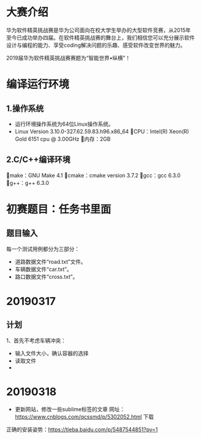 # 大赛介绍
华为软件精英挑战赛是华为公司面向在校大学生举办的大型软件竞赛，从2015年至今已成功举办四届。在软件精英挑战赛的舞台上，我们相信您可以充分展示软件设计与编程的能力、享受coding解决问题的乐趣、感受软件改变世界的魅力。

2019届华为软件精英挑战赛赛题为“智能世界•纵横”！

# 编译运行环境
## 1.操作系统
- 运行环境操作系统为64位Linux操作系统。
- Linux Version 3.10.0-327.62.59.83.h96.x86_64
CPU：Intel(R) Xeon(R) Gold 6151 cpu @ 3.00GHz
内存：2GB
## 2.C/C++编译环境
make：GNU Make 4.1
cmake：cmake version 3.7.2
gcc：gcc 6.3.0
g++：g++ 6.3.0


# 初赛题目：任务书里面
## 题目输入
每一个测试用例都分为三部分：
- 道路数据文件“road.txt”文件。
- 车辆数据文件“car.txt”。
- 路口数据文件“cross.txt”。



# 20190317
## 计划
1、首先不考虑车辆冲突：
- 输入文件大小，确认容器的选择
- 读取文件
- 


# 20190318
- 更新网站，修改一些sublime标签的文章
网址：https://www.cnblogs.com/qcssmd/p/5302052.html
下载

正确的安装姿势：https://tieba.baidu.com/p/5487544851?pv=1